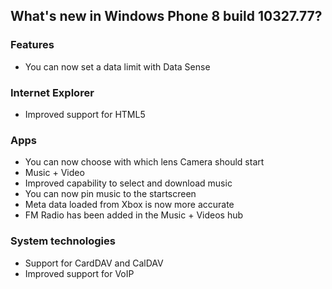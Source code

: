 ## What's new in Windows Phone 8 build 10327.77?
### Features
- You can now set a data limit with Data Sense

### Internet Explorer
- Improved support for HTML5

### Apps
- You can now choose with which lens Camera should start
- Music + Video
 - Improved capability to select and download music
 - You can now pin music to the startscreen
 - Meta data loaded from Xbox is now more accurate
 - FM Radio has been added in the Music + Videos hub

### System technologies
- Support for CardDAV and CalDAV
- Improved support for VoIP